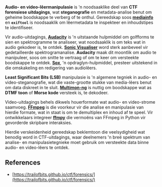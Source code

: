 **Audio- en video-lêermanipulasie** is 'n noodsaaklike deel van **CTF forensiese uitdagings**, wat **steganografie** en metadata-analise benut om geheime boodskappe te verberg of te onthul. Gereedskap soos **[mediainfo](https://mediaarea.net/en/MediaInfo)** en **`exiftool`** is noodsaaklik om lêermetadata te inspekteer en inhoudstipes te identifiseer.

Vir audio-uitdagings, **[Audacity](http://www.audacityteam.org/)** is 'n uitstaande hulpmiddel om golfforms te sien en spektrogramme te analiseer, wat noodsaaklik is om teks wat in audio gekodeer is, te ontdek. **[Sonic Visualiser](http://www.sonicvisualiser.org/)** word sterk aanbeveel vir gedetailleerde spektrogramanalise. **Audacity** maak dit moontlik om audio te manipuleer, soos om snitte te vertraag of om te keer om versteekte boodskappe te ontdek. **[Sox](http://sox.sourceforge.net/)**, 'n opdraglyn-hulpmiddel, presteer uitstekend in die omskakeling en redigering van audiolêers.

**Least Significant Bits (LSB)** manipulasie is 'n algemene tegniek in audio- en video-steganografie, wat die vaste-grootte stukke van media-lêers benut om data diskreet in te sluit. **[Multimon-ng](http://tools.kali.org/wireless-attacks/multimon-ng)** is nuttig om boodskappe wat as **DTMF toon** of **Morse kode** versteek is, te dekodeer.

Video-uitdagings behels dikwels houerformate wat audio- en video-strome saamvoeg. **[FFmpeg](http://ffmpeg.org/)** is die voorkeur vir die analise en manipulasie van hierdie formate, wat in staat is om te demultiplex en inhoud af te speel. Vir ontwikkelaars integreer **[ffmpy](http://ffmpy.readthedocs.io/en/latest/examples.html)** die vermoëns van FFmpeg in Python vir gevorderde skripbare interaksies.

Hierdie verskeidenheid gereedskap beklemtoon die veelsydigheid wat benodig word in CTF-uitdagings, waar deelnemers 'n breë spektrum van analise- en manipulasietegnieke moet gebruik om versteekte data binne audio- en video-lêers te ontdek.

## References
* [https://trailofbits.github.io/ctf/forensics/](https://trailofbits.github.io/ctf/forensics/)
